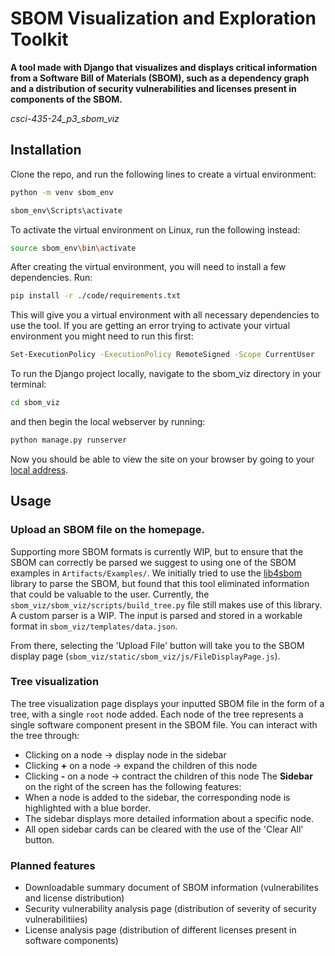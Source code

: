 # SBOM Visualization and Exploration Toolkit
**A tool made with Django that visualizes and displays critical information from a Software Bill of Materials (SBOM), such as a dependency graph and a distribution of security vulnerabilities and licenses present in components of the SBOM.**

_csci-435-24_p3_sbom_viz_

## Installation
Clone the repo, and run the following lines to create a virtual environment:

```bash
python -m venv sbom_env

sbom_env\Scripts\activate
```
To activate the virtual environment on Linux, run the following instead:
```bash
source sbom_env\bin\activate
```
After creating the virtual environment, you will need to install a few dependencies. Run:
```bash
pip install -r ./code/requirements.txt
```

This will give you a virtual environment with all necessary dependencies to use the tool.
If you are getting an error trying to activate your virtual environment you might need to run this first:

```bash
Set-ExecutionPolicy -ExecutionPolicy RemoteSigned -Scope CurrentUser
```

To run the Django project locally, navigate to the sbom_viz directory in your terminal:

```bash
cd sbom_viz
```

and then begin the local webserver by running:

```bash
python manage.py runserver
```

Now you should be able to view the site on your browser by going to your [local address](http://127.0.0.1:8000/).

## Usage
### Upload an SBOM file on the homepage.
Supporting more SBOM formats is currently WIP, but to ensure that the SBOM can correctly be parsed we suggest to using one of the SBOM examples in `Artifacts/Examples/`.
We initially tried to use the [lib4sbom](https://pypi.org/project/lib4sbom/) library to parse the SBOM, but found that this tool eliminated information that could be valuable to the user. Currently, the `sbom_viz/sbom_viz/scripts/build_tree.py` file still makes use of this library. A custom parser is a WIP.
The input is parsed and stored in a workable format in `sbom_viz/templates/data.json`.

From there, selecting the 'Upload File' button will take you to the SBOM display page (`sbom_viz/static/sbom_viz/js/FileDisplayPage.js`).

### Tree visualization
The tree visualization page displays your inputted SBOM file in the form of a tree, with a single `root` node added. Each node of the tree represents a single software component present in the SBOM file. You can interact with the tree through:
  - Clicking on a node -> display node in the sidebar
  - Clicking **+** on a node -> expand the children of this node
  - Clicking **-** on a node -> contract the children of this node
The **Sidebar** on the right of the screen has the following features:
  - When a node is added to the sidebar, the corresponding node is highlighted with a blue border.
  - The sidebar displays more detailed information about a specific node.
  - All open sidebar cards can be cleared with the use of the 'Clear All' button.

### Planned features
- Downloadable summary document of SBOM information (vulnerabilites and license distribution)
- Security vulnerability analysis page (distribution of severity of security vulnerabilitiies)
- License analysis page (distribution of different licenses present in software components)
